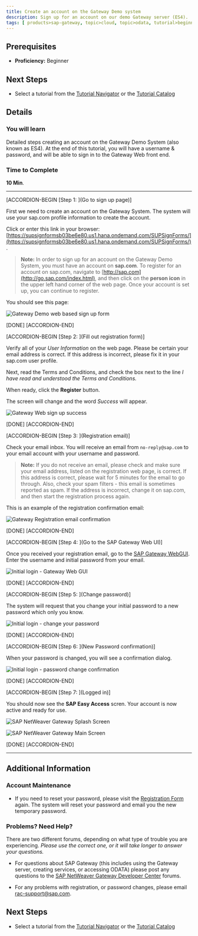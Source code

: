 ```yaml
---
title: Create an account on the Gateway Demo system
description: Sign up for an account on our demo Gateway server (ES4).
tags: [ products>sap-gateway, topic>cloud, topic>odata, tutorial>beginner ]
---
```

## Prerequisites  
 - **Proficiency:** Beginner

## Next Steps
 - Select a tutorial from the [Tutorial Navigator](http://go.sap.com/developer/tutorial-navigator.html) or the [Tutorial Catalog](http://go.sap.com/developer/tutorials.html)

## Details
### You will learn
Detailed steps creating an account on the Gateway Demo System (also known as ES4).  At the end of this tutorial, you will have a username & password, and will be able to sign in to the Gateway Web front end.

### Time to Complete
**10 Min**.

---

[ACCORDION-BEGIN [Step 1: ](Go to sign up page)]

First we need to create an account on the Gateway System.  The system will use your sap.com profile information to create the account.

Click or enter this link in your browser: [https://supsignformsb03be6e80.us1.hana.ondemand.com/SUPSignForms/](https://supsignformsb03be6e80.us1.hana.ondemand.com/SUPSignForms/).

> **Note:** In order to sign up for an account on the Gateway Demo System, you must have an account on **sap.com**.  To register for an account on sap.com, navigate to [http://sap.com](http://go.sap.com/index.html), and then click on the **person icon** in the upper left hand corner of the web page. Once your account is set up, you can continue to register.

You should see this page:

![Gateway Demo web based sign up form](https://raw.githubusercontent.com/SAPDocuments/Tutorials/master/tutorials/gateway-demo-signup/1.png)

[DONE]
[ACCORDION-END]

[ACCORDION-BEGIN [Step 2: ](Fill out registration form)]

Verify all of your *User Information* on the web page.   Please be certain your email address is correct.  If this address is incorrect, please fix it in your sap.com user profile.

Next, read the Terms and Conditions, and check the box next to the line *I have read and understood the Terms and Conditions.*

When ready, click the **Register** button.

The screen will change and the word *Success* will appear.

![Gateway Web sign up success](https://raw.githubusercontent.com/SAPDocuments/Tutorials/master/tutorials/gateway-demo-signup/2.png)

[DONE]
[ACCORDION-END]


[ACCORDION-BEGIN [Step 3: ](Registration email)]

Check your email inbox.  You will receive an email from `no-reply@sap.com` to your email account with your username and password.

> **Note:** If you do not receive an email, please check and make sure your email address, listed on the registration web page, is correct.  If this address is correct, please wait for 5 minutes for the email to go through.  Also, check your spam filters - this email is sometimes reported as spam.  If the address is incorrect, change it on sap.com, and then start the registration process again.

This is an example of the registration confirmation email:

![Gateway Registration email confirmation](https://raw.githubusercontent.com/SAPDocuments/Tutorials/master/tutorials/gateway-demo-signup/3.png)

[DONE]
[ACCORDION-END]


[ACCORDION-BEGIN [Step 4: ](Go to the SAP Gateway Web UI)]

Once you received your registration email, go to the [SAP Gateway WebGUI](https://sapes4.sapdevcenter.com/).  Enter the username and initial password from your email.

![Initial login - Gateway Web GUI](https://raw.githubusercontent.com/SAPDocuments/Tutorials/master/tutorials/gateway-demo-signup/4.png)

[DONE]
[ACCORDION-END]


[ACCORDION-BEGIN [Step 5: ](Change password)]

The system will request that you change your initial password to a new password which only you know.

![Initial login - change your password](https://raw.githubusercontent.com/SAPDocuments/Tutorials/master/tutorials/gateway-demo-signup/5.png)

[DONE]
[ACCORDION-END]


[ACCORDION-BEGIN [Step 6: ](New Password confirmation)]

When your password is changed, you will see a confirmation dialog.

![Initial login - password change confirmation](https://raw.githubusercontent.com/SAPDocuments/Tutorials/master/tutorials/gateway-demo-signup/6.png)

[DONE]
[ACCORDION-END]


[ACCORDION-BEGIN [Step 7: ](Logged in)]

You should now see the **SAP Easy Access** scren.  Your account is now active and ready for use.

![SAP NetWeaver Gateway Splash Screen](https://raw.githubusercontent.com/SAPDocuments/Tutorials/master/tutorials/gateway-demo-signup/7.png)

![SAP NetWeaver Gateway Main Screen](https://raw.githubusercontent.com/SAPDocuments/Tutorials/master/tutorials/gateway-demo-signup/8.png)

[DONE]
[ACCORDION-END]

---

## Additional Information

### Account Maintenance

- If you need to reset your password, please visit the [Registration Form](https://supsignformsb03be6e80.us1.hana.ondemand.com/SUPSignForms/) again.  The system will reset your password and email you the new temporary password.


### Problems?  Need Help?
There are two different forums, depending on what type of trouble you are experiencing.  *Please use the correct one, or it will take longer to answer your questions.*

- For questions about SAP Gateway (this includes using the Gateway server, creating services, or accessing ODATA) please post any questions to the [SAP NetWeaver Gateway Developer Center](http://scn.sap.com/community/developer-center/netweaver-gateway) forums.  

- For any problems with registration, or password changes, please email <rac-support@sap.com>.



## Next Steps
 - Select a tutorial from the [Tutorial Navigator](http://go.sap.com/developer/tutorial-navigator.html) or the [Tutorial Catalog](http://go.sap.com/developer/tutorials.html)
